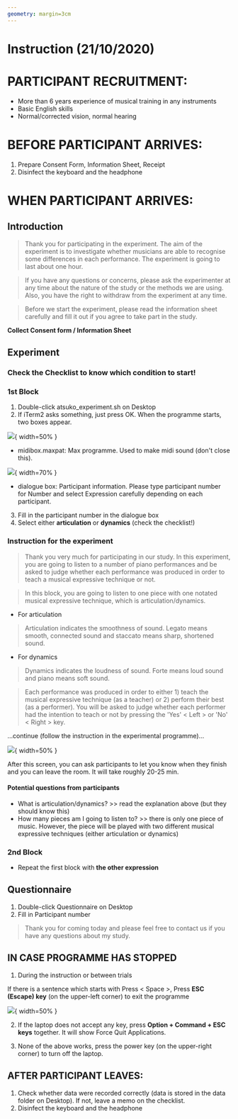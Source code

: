 ```yaml
---
geometry: margin=3cm
---
```

# Instruction (21/10/2020)
# PARTICIPANT RECRUITMENT:

- More than 6 years experience of musical training in any instruments
- Basic English skills
- Normal/corrected vision, normal hearing

# BEFORE PARTICIPANT ARRIVES:
1. Prepare Consent Form, Information Sheet, Receipt
2. Disinfect the keyboard and the headphone

# WHEN PARTICIPANT ARRIVES:

## Introduction
> Thank you for participating in the experiment. The aim of the experiment is to investigate whether musicians are able to recognise some differences in each performance. The experiment is going to last about one hour.

> If you have any questions or concerns, please ask the experimenter at any time about the nature of the study or the methods we are using. Also, you have the right to withdraw from the experiment at any time.

> Before we start the experiment, please read the information sheet carefully and fill it out if you agree to take part in the study.

**Collect Consent form / Information Sheet**

## Experiment

### Check the Checklist to know which condition to start!

### 1st Block
1. Double-click atsuko_experiment.sh on Desktop
2. If iTerm2 asks something, just press OK. When the programme starts, two boxes appear.

![](midibox.png){ width=50% }

- midibox.maxpat: Max programme. Used to make midi sound (don't close this).

![](dlgbox.png){ width=70% }

- dialogue box: Participant information. Please type participant number for Number and select Expression carefully depending on each participant.

3. Fill in the participant number in the dialogue box
4. Select either **articulation** or **dynamics** (check the checklist!)

### Instruction for the experiment
> Thank you very much for participating in our study. In this experiment, you are going to listen to a number of piano performances and be asked to judge whether each performance was produced in order to teach a musical expressive technique or not.

> In this block, you are going to listen to one piece with one notated musical expressive technique, which is articulation/dynamics.

- For articulation

> Articulation indicates the smoothness of sound. Legato means smooth, connected sound and staccato means sharp, shortened sound.

- For dynamics

> Dynamics indicates the loudness of sound. Forte means loud sound and piano means soft sound.

> Each performance was produced in order to either 1) teach the musical expressive technique (as a teacher) or 2) perform their best (as a performer). You will be asked to judge whether each performer had the intention to teach or not by pressing the 'Yes' < Left > or 'No' < Right > key.

...continue (follow the instruction in the experimental programme)...

![](start.png){ width=50% }

After this screen, you can ask participants to let you know when they finish and you can leave the room. It will take roughly 20-25 min.

#### Potential questions from participants
- What is articulation/dynamics? >> read the explanation above (but they should know this)
- How many pieces am I going to listen to? >> there is only one piece of music. However, the piece will be played with two different musical expressive techniques (either articulation or dynamics)

### 2nd Block
- Repeat the first block with **the other expression**

## Questionnaire
1. Double-click Questionnaire on Desktop
2. Fill in Participant number

> Thank you for coming today and please feel free to contact us if you have any questions about my study.

## IN CASE PROGRAMME HAS STOPPED
1. During the instruction or between trials

If there is a sentence which starts with Press < Space >, Press **ESC (Escape) key** (on the upper-left corner) to exit the programme

![](quit.png){ width=50% }

2. If the laptop does not accept any key, press **Option + Command + ESC keys** together. It will show Force Quit Applications.

3. None of the above works, press the power key (on the upper-right corner) to turn off the laptop.

## AFTER PARTICIPANT LEAVES:
1. Check whether data were recorded correctly (data is stored in the data folder on Desktop). If not, leave a memo on the checklist.
2. Disinfect the keyboard and the headphone
</p>
